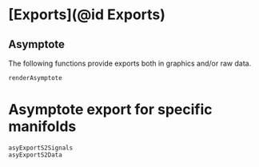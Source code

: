 # [Exports](@id Exports)

## Asymptote
The following functions provide exports both in graphics and/or raw data.
```@docs
renderAsymptote
```
# Asymptote export for specific manifolds
```@docs
asyExportS2Signals
asyExportS2Data

```
